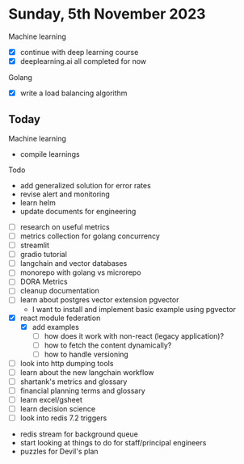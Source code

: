 # Sunday, 5th November 2023


Machine learning
- [x] continue with deep learning course
- [x] deeplearning.ai all completed for now

Golang
- [x] write a load balancing algorithm

## Today


Machine learning
- compile learnings


Todo
- add generalized solution for error rates
- revise alert and monitoring
- learn helm
- update documents for engineering
- [ ] research on useful metrics
- [ ] metrics collection for golang concurrency
- [ ] streamlit
- [ ] gradio tutorial
- [ ] langchain and vector databases
- [ ] monorepo with golang vs microrepo
- [ ] DORA Metrics
- [ ] cleanup documentation
- [ ] learn about postgres vector extension pgvector
	- I want to install and implement basic example using pgvector
- [x] react module federation
  - [x] add examples
	- [ ] how does it work with non-react (legacy application)?
	- [ ] how to fetch the content dynamically?
	- [ ] how to handle versioning
- [ ] look into http dumping tools
- [ ] learn about the new langchain workflow
- [ ] shartank's metrics and glossary
- [ ] financial planning terms and glossary
- [ ] learn excel/gsheet
- [ ] learn decision science
- [ ] look into redis 7.2 triggers
- redis stream for background queue
- start looking at things to do for staff/principal engineers
- puzzles for Devil's plan
